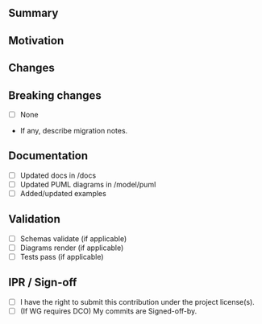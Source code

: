 ## Summary
<!-- One-liner overview -->

## Motivation
<!-- Why this change? What problem does it solve? -->

## Changes
<!-- Bullet list of notable changes -->

## Breaking changes
- [ ] None
- If any, describe migration notes.

## Documentation
- [ ] Updated docs in /docs
- [ ] Updated PUML diagrams in /model/puml
- [ ] Added/updated examples

## Validation
- [ ] Schemas validate (if applicable)
- [ ] Diagrams render (if applicable)
- [ ] Tests pass (if applicable)

## IPR / Sign-off
- [ ] I have the right to submit this contribution under the project license(s).
- [ ] (If WG requires DCO) My commits are Signed-off-by.
